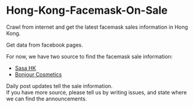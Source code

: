 # Hong-Kong-Facemask-On-Sale
Crawl from internet and get the latest facemask sales information in Hong Kong.

Get data from facebook pages.

For now, we have two source to find the facemask sale information: 
* [Sasa HK](https://www.facebook.com/pg/sasahongkong/posts/)
* [Bonjour Cosmetics](https://www.facebook.com/pg/bonjourhk/posts/)

Daily post updates tell the sale information.   
If you have more source, please tell us by writing issues, and state where we can find the announcements. 
